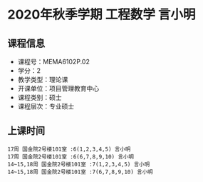 # 2020年秋季学期 工程数学 言小明






## 课程信息

- 课程号：MEMA6102P.02
- 学分：2
- 教学类型：理论课
- 开课单位：项目管理教育中心
- 课程类别：硕士
- 课程层次：专业硕士

## 上课时间

```
17周 国金院2号楼101室 :6(1,2,3,4,5) 言小明
17周 国金院2号楼101室 :6(6,7,8,9,10) 言小明
14~15,18周 国金院2号楼101室 :7(1,2,3,4,5) 言小明
14~15,18周 国金院2号楼101室 :7(6,7,8,9,10) 言小明
```


